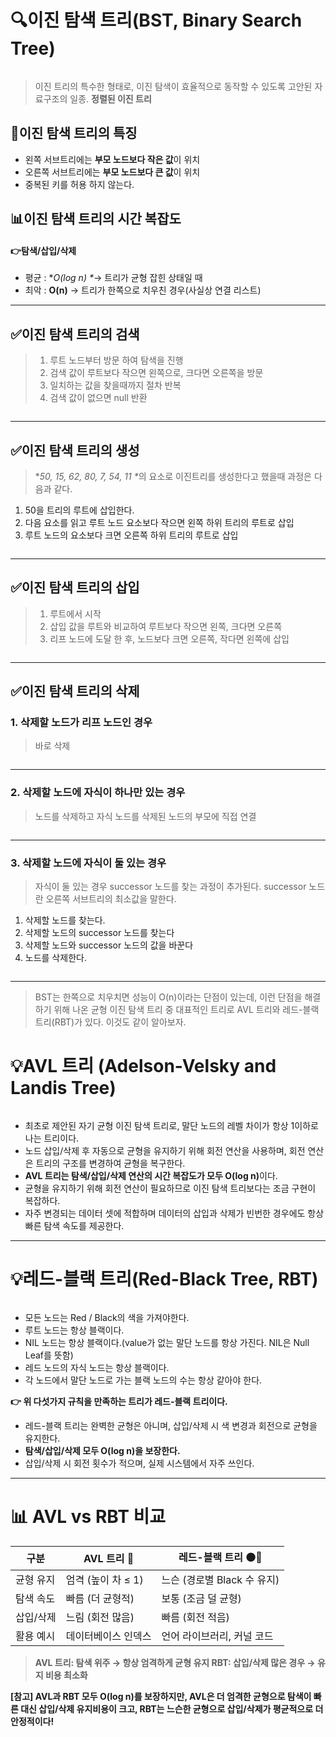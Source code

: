 <h1 id="🔍이진-탐색-트리bst-binary-search-tree">🔍이진 탐색 트리(BST, Binary Search Tree)</h1>
<p><img alt="" src="https://velog.velcdn.com/images/dev_ssj/post/accc5a82-1a92-44bd-be93-b6394edfab4f/image.png" /></p>
<blockquote>
<p>이진 트리의 특수한 형태로, 이진 탐색이 효율적으로 동작할 수 있도록 고안된 자료구조의 일종. <strong>정렬된 이진 트리</strong></p>
</blockquote>
<h2 id="🧭이진-탐색-트리의-특징">🧭이진 탐색 트리의 특징</h2>
<ul>
<li>왼쪽 서브트리에는 <strong>부모 노드보다 작은 값</strong>이 위치</li>
<li>오른쪽 서브트리에는 <strong>부모 노드보다 큰 값</strong>이 위치</li>
<li>중복된 키를 허용 하지 않는다.</li>
</ul>
<h2 id="📊이진-탐색-트리의-시간-복잡도">📊이진 탐색 트리의 시간 복잡도</h2>
<h4 id="👉탐색삽입삭제">👉탐색/삽입/삭제</h4>
<ul>
<li>평균 : *<em>O(log n) *</em>→ 트리가 균형 잡힌 상태일 때</li>
<li>최악 : <strong>O(n)</strong> → 트리가 한쪽으로 치우친 경우(사실상 연결 리스트)</li>
</ul>
<hr />
<h2 id="✅이진-탐색-트리의-검색">✅이진 탐색 트리의 검색</h2>
<blockquote>
<ol>
<li>루트 노드부터 방문 하여 탐색을 진행</li>
<li>검색 값이 루트보다 작으면 왼쪽으로, 크다면 오른쪽을 방문</li>
<li>일치하는 값을 찾을때까지 절차 반복</li>
<li>검색 값이 없으면 null 반환 </li>
</ol>
</blockquote>
<p><img alt="" src="https://velog.velcdn.com/images/dev_ssj/post/1b80b9de-f6e2-4793-a50b-471c6eefdf8f/image.png" /></p>
<hr />
<h2 id="✅이진-탐색-트리의-생성">✅이진 탐색 트리의 생성</h2>
<blockquote>
<p>*<em>50, 15, 62, 80, 7, 54, 11 *</em>의 요소로 이진트리를 생성한다고 했을때 과정은 다음과 같다.</p>
</blockquote>
<ol>
<li>50을 트리의 루트에 삽입한다.</li>
<li>다음 요소를 읽고 루트 노드 요소보다 작으면 왼쪽 하위 트리의 루트로 삽입</li>
<li>루트 노드의 요소보다 크면 오른쪽 하위 트리의 루트로 삽입</li>
</ol>
<p><img alt="" src="https://velog.velcdn.com/images/dev_ssj/post/aab976ee-f7e4-45ac-9d20-54a4b68b6c66/image.png" /></p>
<hr />
<h2 id="✅이진-탐색-트리의-삽입">✅이진 탐색 트리의 삽입</h2>
<blockquote>
<ol>
<li>루트에서 시작</li>
<li>삽입 값을 루트와 비교하여 루트보다 작으면 왼쪽, 크다면 오른쪽</li>
<li>리프 노드에 도달 한 후, 노드보다 크면 오른쪽, 작다면 왼쪽에 삽입</li>
</ol>
</blockquote>
<p><img alt="" src="https://velog.velcdn.com/images/dev_ssj/post/62da3b40-9aaa-4222-9eea-78980aaccbbd/image.png" /></p>
<hr />
<h2 id="✅이진-탐색-트리의-삭제">✅이진 탐색 트리의 삭제</h2>
<h3 id="1-삭제할-노드가-리프-노드인-경우">1. 삭제할 노드가 리프 노드인 경우</h3>
<blockquote>
<p>바로 삭제</p>
</blockquote>
<p><img alt="" src="https://velog.velcdn.com/images/dev_ssj/post/cfe3352d-c481-4156-95b2-89eca868974a/image.png" /></p>
<hr />
<h3 id="2-삭제할-노드에-자식이-하나만-있는-경우">2. 삭제할 노드에 자식이 하나만 있는 경우</h3>
<blockquote>
<p>노드를 삭제하고 자식 노드를 삭제된 노드의 부모에 직접 연결</p>
</blockquote>
<p><img alt="" src="https://velog.velcdn.com/images/dev_ssj/post/14de9743-3cfa-4ff8-82b7-25c4874ae38f/image.png" /></p>
<hr />
<h3 id="3-삭제할-노드에-자식이-둘-있는-경우">3. 삭제할 노드에 자식이 둘 있는 경우</h3>
<blockquote>
<p>자식이 둘 있는 경우 successor 노드를 찾는 과정이 추가된다.
successor 노드란 오른쪽 서브트리의 최소값을 말한다.</p>
</blockquote>
<ol>
<li>삭제할 노드를 찾는다.</li>
<li>삭제할 노드의 successor 노드를 찾는다</li>
<li>삭제할 노드와 successor 노드의 값을 바꾼다</li>
<li>노드를 삭제한다.</li>
</ol>
<p><img alt="" src="https://velog.velcdn.com/images/dev_ssj/post/f3d62bf5-aaad-4b00-8099-d33607582a46/image.png" /></p>
<hr />
<blockquote>
<p>BST는 한쪽으로 치우치면 성능이 O(n)이라는 단점이 있는데, 이런 단점을 해결하기 위해 나온 균형 이진 탐색 트리 중 대표적인 트리로 AVL 트리와 레드-블랙 트리(RBT)가 있다. 이것도 같이 알아보자.</p>
</blockquote>
<h1 id="💡avl-트리-adelson-velsky-and-landis-tree">💡AVL 트리 (Adelson-Velsky and Landis Tree)</h1>
<p><img alt="" src="https://velog.velcdn.com/images/dev_ssj/post/658247ba-34bc-450a-b84c-f8077aacdb6b/image.png" /></p>
<ul>
<li>최초로 제안된 자기 균형 이진 탐색 트리로, 말단 노드의 레벨 차이가 항상 1이하로 나는 트리이다.</li>
<li>노드 삽입/삭제 후 자동으로 균형을 유지하기 위해 회전 연산을 사용하며, 회전 연산은 트리의 구조를 변경하여 균형을 복구한다.</li>
<li><strong>AVL 트리는 탐색/삽입/삭제 연산의 시간 복잡도가 모두 O(log n)</strong>이다.</li>
<li>균형을 유지하기 위해 회전 연산이 필요하므로 이진 탐색 트리보다는 조금 구현이 복잡하다.</li>
<li>자주 변경되는 데이터 셋에 적합하며 데이터의 삽입과 삭제가 빈번한 경우에도 항상 빠른 탐색 속도를 제공한다.</li>
</ul>
<hr />
<h1 id="💡레드-블랙-트리red-black-tree-rbt">💡레드-블랙 트리(Red-Black Tree, RBT)</h1>
<p><img alt="" src="https://velog.velcdn.com/images/dev_ssj/post/c0eb8210-742f-4bd9-8fa9-cd577361e62f/image.png" /></p>
<ul>
<li>모든 노드는 Red / Black의 색을 가져야한다.</li>
<li>루트 노드는 항상 블랙이다.</li>
<li>NIL 노드는 항상 블랙이다.(value가 없는 말단 노드를 항상 가진다. NIL은 Null Leaf를 뜻함)</li>
<li>레드 노드의 자식 노드는 항상 블랙이다.</li>
<li>각 노드에서 말단 노드로 가는 블랙 노드의 수는 항상 같아야 한다.</li>
</ul>
<p><strong>👉 위 다섯가지 규칙을 만족하는 트리가 레드-블랙 트리이다.</strong></p>
<ul>
<li>레드-블랙 트리는 완벽한 균형은 아니며, 삽입/삭제 시 색 변경과 회전으로 균형을 유지한다.</li>
<li><strong>탐색/삽입/삭제 모두 O(log n)을 보장한다.</strong></li>
<li>삽입/삭제 시 회전 횟수가 적으며, 실제 시스템에서 자주 쓰인다.</li>
</ul>
<hr />
<h1 id="📊-avl-vs-rbt-비교">📊 AVL vs RBT 비교</h1>
<table>
<thead>
<tr>
<th>구분</th>
<th>AVL 트리 🌲</th>
<th>레드-블랙 트리 ⚫🔴</th>
</tr>
</thead>
<tbody><tr>
<td>균형 유지</td>
<td>엄격 (높이 차 ≤ 1)</td>
<td>느슨 (경로별 Black 수 유지)</td>
</tr>
<tr>
<td>탐색 속도</td>
<td>빠름 (더 균형적)</td>
<td>보통 (조금 덜 균형)</td>
</tr>
<tr>
<td>삽입/삭제</td>
<td>느림 (회전 많음)</td>
<td>빠름 (회전 적음)</td>
</tr>
<tr>
<td>활용 예시</td>
<td>데이터베이스 인덱스</td>
<td>언어 라이브러리, 커널 코드</td>
</tr>
</tbody></table>
<blockquote>
<p><strong>AVL 트리: 탐색 위주 → 항상 엄격하게 균형 유지
RBT: 삽입/삭제 많은 경우 → 유지 비용 최소화</strong></p>
</blockquote>
<p><strong>[참고] AVL과 RBT 모두 O(log n)를 보장하지만, AVL은 더 엄격한 균형으로 탐색이 빠른 대신 삽입/삭제 유지비용이 크고, RBT는 느슨한 균형으로 삽입/삭제가 평균적으로 더 안정적이다!</strong></p>